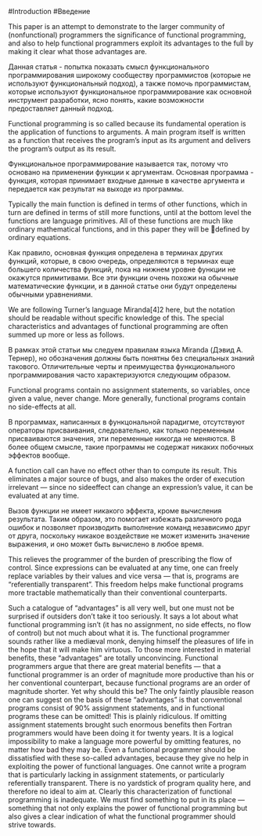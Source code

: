 #Introduction
#Введение


This paper is an attempt to demonstrate to the larger community of (nonfunctional) programmers the significance of functional programming, and also
to help functional programmers exploit its advantages to the full by making it
clear what those advantages are.

Данная статья - попытка показать смысл функционального программирования широкому сообществу программистов (которые не используют функциональный подход), а также помочь программистам, которые используют функциональное программирование как основной инструмент разработки, ясно понять, какие возможности предоставляет данный подход.

Functional programming is so called because its fundamental operation is
the application of functions to arguments. A main program itself is written as a function that receives the program’s input as its argument and delivers the program’s output as its result. 

Функциональное программирование называется так, потому что основано на применении функции к аргументам. Основная программа - функция, которая принимает входные данные в качестве аргумента и передается как результат на выходе из программы.

Typically the main function is defined in terms of
other functions, which in turn are defined in terms of still more functions, until
at the bottom level the functions are language primitives. All of these functions
are much like ordinary mathematical functions, and in this paper they will be
defined by ordinary equations. 

Как правило, основная функция определена в терминах других функций, которые, в свою очередь, определяются в терминах еще большего количества функций, пока на нижнем уровне функции не окажутся примитивами. Все эти функции очень похожи на обычные математические функции, и в данной статье они будут определены обычными уравнениями.

We are following Turner’s language Miranda[4]2
here, but the notation should be readable without specific knowledge of this.
The special characteristics and advantages of functional programming are
often summed up more or less as follows. 

В рамках этой статьи мы следуем правилам языка Miranda (Дэвид А. Тернер), но обозначения должны быть понятны без специальных знаний такового. Отличительные черты и преимущества функционального программирования часто характеризуются следующим образом.

Functional programs contain no
assignment statements, so variables, once given a value, never change. More
generally, functional programs contain no side-effects at all.

В программах, написанных в функцональной парадигме, отсутствуют операторы присваивания, следовательно, как только переменным присваиваются значения, эти переменные никогда не меняются. В более общем смысле, такие программы не содержат никаких побочных эффектов вообще.

A function call
can have no effect other than to compute its result. This eliminates a major
source of bugs, and also makes the order of execution irrelevant — since no sideeffect can change an expression’s value, it can be evaluated at any time. 

Вызов функции не имеет никакого эффекта, кроме вычисления результата. Таким образом, это помогает избежать различного рода ошибок и позволяет производить выполнение команд независимо друг от друга, поскольку никакое воздействие не может изменить значение выражения, и оно может быть вычислено в любое время.

This relieves the programmer of the burden of prescribing the flow of control. Since
expressions can be evaluated at any time, one can freely replace variables by
their values and vice versa — that is, programs are “referentially transparent”.
This freedom helps make functional programs more tractable mathematically
than their conventional counterparts.



Such a catalogue of “advantages” is all very well, but one must not be surprised if outsiders don’t take it too seriously. It says a lot about what functional
programming isn’t (it has no assignment, no side effects, no flow of control) but
not much about what it is. The functional programmer sounds rather like a
mediæval monk, denying himself the pleasures of life in the hope that it will
make him virtuous. To those more interested in material benefits, these “advantages” are totally unconvincing.
Functional programmers argue that there are great material benefits — that
a functional programmer is an order of magnitude more productive than his
or her conventional counterpart, because functional programs are an order of
magnitude shorter. Yet why should this be? The only faintly plausible reason
one can suggest on the basis of these “advantages” is that conventional programs
consist of 90% assignment statements, and in functional programs these can be
omitted! This is plainly ridiculous. If omitting assignment statements brought
such enormous benefits then Fortran programmers would have been doing it
for twenty years. It is a logical impossibility to make a language more powerful
by omitting features, no matter how bad they may be.
Even a functional programmer should be dissatisfied with these so-called
advantages, because they give no help in exploiting the power of functional languages. One cannot write a program that is particularly lacking in assignment
statements, or particularly referentially transparent. There is no yardstick of
program quality here, and therefore no ideal to aim at.
Clearly this characterization of functional programming is inadequate. We
must find something to put in its place — something that not only explains the
power of functional programming but also gives a clear indication of what the
functional programmer should strive towards.
